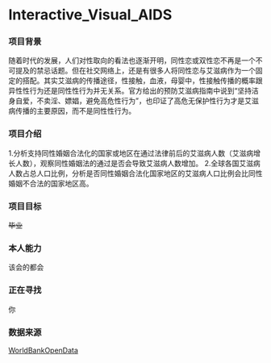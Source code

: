 # Interactive_Visual_AIDS

### 项目背景
随着时代的发展，人们对性取向的看法也逐渐开明，同性恋或双性恋不再是一个不可提及的禁忌话题。但在社交网络上，还是有很多人将同性恋与艾滋病作为一个固定的搭配。其实艾滋病的传播途径，性接触，血液，母婴中，性接触传播的概率跟异性性行为还是同性性行为并无关系。官方给出的预防艾滋病指南中说到“坚持洁身自爱，不卖淫、嫖娼，避免高危性行为”，也印证了高危无保护性行为才是艾滋病传播的主要原因，而不是同性性行为。

### 项目介绍
1.分析支持同性婚姻合法化的国家或地区在通过法律前后的艾滋病人数（艾滋病增长人数），观察同性婚姻法的通过是否会导致艾滋病人数增加。
2.全球各国艾滋病人数占总人口比例，分析是否同性婚姻合法化国家地区的艾滋病人口比例会比同性婚姻不合法的国家地区高。

### 项目目标
~~毕业~~

### 本人能力
该会的都会


### 正在寻找
你

### 数据来源
[WorldBankOpenData](https://data.worldbank.org.cn/)
